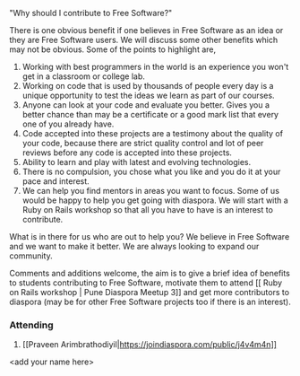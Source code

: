 "Why should I contribute to Free Software?"

There is one obvious benefit if one believes in Free Software as an idea or they are Free Software users. We will discuss some other benefits which may not be obvious. Some of the points to highlight are,

1. Working with best programmers in the world is an experience you won't get in a classroom or college lab.
2. Working on code that is used by thousands of people every day is a unique opportunity to test the ideas we learn as part of our courses.
3. Anyone can look at your code and evaluate you better. Gives you a better chance than may be a certificate or a good mark list that every one of you already have.
4. Code accepted into these projects are a testimony about the quality of your code, because there are strict quality control and lot of peer reviews before any code is accepted into these projects.
5. Ability to learn and play with latest and evolving technologies.
6. There is no compulsion, you chose what you like and you do it at your pace and interest.
7. We can help you find mentors in areas you want to focus. Some of us would be happy to help you get going with diaspora. We will start with a Ruby on Rails workshop so that all you have to have is an interest to contribute.

What is in there for us who are out to help you? We believe in Free Software and we want to make it better. We are always looking to expand our community.

Comments and additions welcome, the aim is to give a brief idea of benefits to students contributing to Free Software, motivate them to attend [[ Ruby on Rails workshop | Pune Diaspora Meetup 3]] and get more contributors to diaspora (may be for other Free Software projects too if there is an interest). 

### Attending
 1. [[Praveen Arimbrathodiyil|https://joindiaspora.com/public/j4v4m4n]]   

  &lt;add your name here&gt;